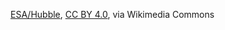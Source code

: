 [ESA/Hubble](https://commons.wikimedia.org/wiki/File:Starsinthesky.jpg),
[CC BY 4.0](https://creativecommons.org/licenses/by/4.0), via Wikimedia
Commons

